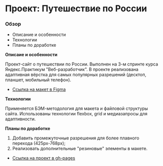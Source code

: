 # Проект: Путешествие по России

### Обзор
* Описание и особенности
* Технологии
* Планы по доработке

**Описаие и особенности**

Проект-сайт о путешествии по России. Выполнен на 3-м спринте курса Яндекс.Практикум "Веб-разработчик". В проекте реализована адаптивная вёрстка для самых популярных разрешений (десктоп, планшет, мобильный телефон).
* [Ссылка на макет в Figma](https://www.figma.com/file/5S2WSbEFL6awjVWJ0NWL8Q/Sprint-3_-Russia-_-desktop-mobile?node-id=28503%3A0)

**Технологии**

Применяется БЭМ-методология для макета и файловой структуры сайта. Использованы технологии flexbox, grid и медиазапросы для адаптивноcти.

**Планы по доработке**

1. Добавить промежуточные разрешения для более плавного перехода (425px-768px);
2. Реализовать дополнительные "резиновые" элементы в макете.

* [Ссылка на проект в gh-pages](https://joniksid1.github.io/russian-travel/)
